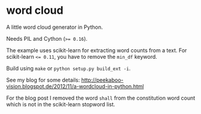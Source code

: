 word cloud
==========

A little word cloud generator in Python.

Needs PIL and Cython (``>= 0.16``).

The example uses scikit-learn for extracting word counts from a text.
For scikit-learn ``<= 0.11``, you have to remove the ``min_df`` keyword.

Build using ``make`` or ``python setup.py build_ext -i``.

See my blog for some details:
http://peekaboo-vision.blogspot.de/2012/11/a-wordcloud-in-python.html

For the blog post I removed the word ``shall`` from the constitution word count
which is not in the scikit-learn stopword list.

